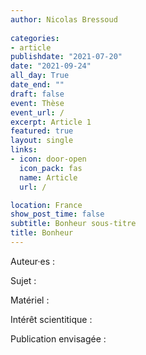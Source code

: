 ```yaml
---
author: Nicolas Bressoud
  
categories:
- article
publishdate: "2021-07-20"
date: "2021-09-24"
all_day: True
date_end: ""
draft: false
event: Thèse
event_url: /
excerpt: Article 1
featured: true
layout: single
links:
- icon: door-open
  icon_pack: fas
  name: Article
  url: /

location: France
show_post_time: false
subtitle: Bonheur sous-titre
title: Bonheur
---
```



Auteur·es :

Sujet :

Matériel :

Intérêt scientitique :

Publication envisagée : 